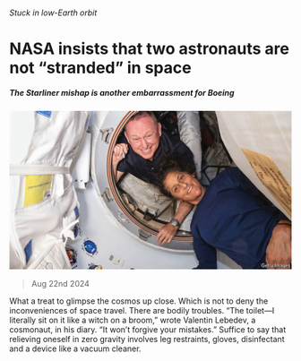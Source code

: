 ###### Stuck in low-Earth orbit

# NASA insists that two astronauts are not “stranded” in space 

##### The Starliner mishap is another embarrassment for Boeing 

![image](images/20240824_USP002.jpg) 

> Aug 22nd 2024 

What a treat to glimpse the cosmos up close. Which is not to deny the inconveniences of space travel. There are bodily troubles. “The toilet—I literally sit on it like a witch on a broom,” wrote Valentin Lebedev, a cosmonaut, in his diary. “It won’t forgive your mistakes.” Suffice to say that relieving oneself in zero gravity involves leg restraints, gloves, disinfectant and a device like a vacuum cleaner. 

